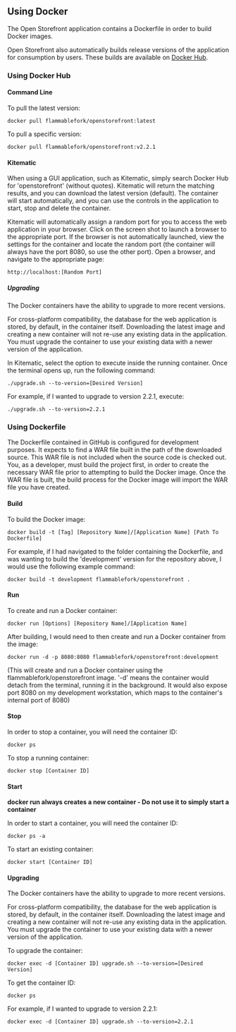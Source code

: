 ## Using Docker ##

The Open Storefront application contains a Dockerfile in order to build Docker images.

Open Storefront also automatically builds release versions of the application for consumption by users.  These builds are available on [Docker Hub](http://hub.docker.com).


### Using Docker Hub ###

#### Command Line ####

To pull the latest version:

    docker pull flammablefork/openstorefront:latest
    
To pull a specific version:

    docker pull flammablefork/openstorefront:v2.2.1


#### Kitematic ####

When using a GUI application, such as Kitematic, simply search Docker Hub for 'openstorefront' (without quotes). Kitematic will return the matching results, and you can download the latest version (default). The container will start automatically, and you can use the controls in the application to start, stop and delete the container.

Kitematic will automatically assign a random port for you to access the web application in your browser. Click on the screen shot to launch a browser to the appropriate port. If the browser is not automatically launched, view the settings for the container and locate the random port (the container will always have the port 8080, so use the other port). Open a browser, and navigate to the appropriate page:

    http://localhost:[Random Port]

##### Upgrading #####

The Docker containers have the ability to upgrade to more recent versions.

For cross-platform compatibility, the database for the web application is stored, by default, in the container itself.  Downloading the latest image and creating a new container will not re-use any existing data in the application. You must upgrade the container to use your existing data with a newer version of the application.

In Kitematic, select the option to execute inside the running container. Once the terminal opens up, run the following command:

    ./upgrade.sh --to-version=[Desired Version]

For example, if I wanted to upgrade to version 2.2.1, execute:

    ./upgrade.sh --to-version=2.2.1

### Using Dockerfile ###

The Dockerfile contained in GitHub is configured for development purposes. It expects to find a WAR file built in the path of the downloaded source. This WAR file is not included when the source code is checked out. You, as a developer, must build the project first, in order to create the necessary WAR file prior to attempting to build the Docker image.  Once the WAR file is built, the build process for the Docker image will import the WAR file you have created.

#### Build ####

To build the Docker image:

    docker build -t [Tag] [Repository Name]/[Application Name] [Path To Dockerfile]

For example, if I had navigated to the folder containing the Dockerfile, and was wanting to build the 'development' version for the repository above, I would use the following example command:

    docker build -t development flammablefork/openstorefront .

#### Run ####

To create and run a Docker container:

    docker run [Options] [Repository Name]/[Application Name]

After building, I would need to then create and run a Docker container from the image:

    docker run -d -p 8080:8080 flammablefork/openstorefront:development
(This will create and run a Docker container using the flammablefork/openstorefront image. '-d' means the container would detach from the terminal, running it in the background. It would also expose port 8080 on my development workstation, which maps to the container's internal port of 8080)

#### Stop ####

In order to stop a container, you will need the container ID:

    docker ps

To stop a running container:

    docker stop [Container ID]

#### Start ####

**docker run always creates a new container - Do not use it to simply start a container**

In order to start a container, you will need the container ID:

    docker ps -a

To start an existing container:

    docker start [Container ID]

#### Upgrading ####

The Docker containers have the ability to upgrade to more recent versions.

For cross-platform compatibility, the database for the web application is stored, by default, in the container itself.  Downloading the latest image and creating a new container will not re-use any existing data in the application. You must upgrade the container to use your existing data with a newer version of the application.

To upgrade the container:

    docker exec -d [Container ID] upgrade.sh --to-version=[Desired Version]

To get the container ID:

    docker ps

For example, if I wanted to upgrade to version 2.2.1:

    docker exec -d [Container ID] upgrade.sh --to-version=2.2.1
